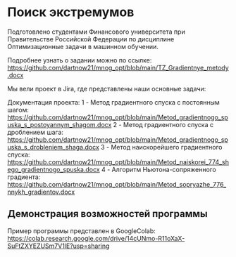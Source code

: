 # Поиск экстремумов
Подготовлено студентами Финансового университета при Правительстве Российской Федерации по дисциплине Оптимизационные задачи в машинном обучении. 

Подробнее узнать о задании можно по ссылке: https://github.com/dartnow21/mnog_opt/blob/main/TZ_Gradientnye_metody.docx

Мы вели проект в Jira, где представлены наши основные задачи: 

Документация проекта:
1 - Mетод градиентного спуска с постоянным шагом: https://github.com/dartnow21/mnog_opt/blob/main/Metod_gradientnogo_spuska_s_postoyannym_shagom.docx
2 - Метод градиентного спуска с дроблением шага: https://github.com/dartnow21/mnog_opt/blob/main/Metod_gradientnogo_spuska_s_drobleniem_shaga.docx
3 - Метод наискорейшего градиентного спуска: https://github.com/dartnow21/mnog_opt/blob/main/Metod_naiskorei_774_shego_gradientnogo_spuska.docx
4 - Алгоритм Ньютона-сопряженного градиента: https://github.com/dartnow21/mnog_opt/blob/main/Metod_sopryazhe_776_nnykh_gradientov.docx

## Демонстрация возможностей программы

Пример программы представлен в GoogleColab: https://colab.research.google.com/drive/14cUNmo-R11oXaX-SuFtZXYEZUSm7V1lE?usp=sharing
